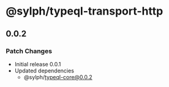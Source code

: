# @sylph/typeql-transport-http

## 0.0.2

### Patch Changes

- Initial release 0.0.1
- Updated dependencies
  - @sylph/typeql-core@0.0.2
